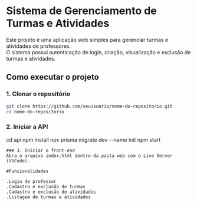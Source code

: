 # Sistema de Gerenciamento de Turmas e Atividades

Este projeto é uma aplicação web simples para gerenciar turmas e atividades de professores.  
O sistema possui autenticação de login, criação, visualização e exclusão de turmas e atividades.

## Como executar o projeto

### 1. Clonar o repositório
```bash
git clone https://github.com/seuusuario/nome-do-repositorio.git
cd nome-do-repositorio

```
### 2. Iniciar a API
cd api
npm install
npx prisma migrate dev --name init
npm start

```
### 3. Iniciar o front-end
Abra o arquivo index.html dentro da pasta web com o Live Server (VSCode).

#Funcionalidades

.Login de professor
.Cadastro e exclusão de turmas
.Cadastro e exclusão de atividades
.Listagem de turmas e atividades
